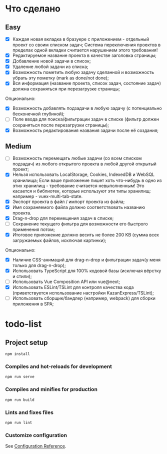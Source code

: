 # Что сделано

## Easy

- [x] Каждая новая вкладка в бразуере с приложением - отдельный проект со своим списком задач;
Система переключения проектов в пределах одной вкладки считается нарушением этого требования!
- [x] Редактируемое название проекта в качестве заголовка страницы;
- [x] Добавление новой задачи в список;
- [x] Удаление любой задачи из списка;
- [x] Возможность пометить любую задачу сделанной и возможность убрать эту пометку (mark as done/not done);
- [x] Вся информация (название проекта, список задач, состояние задач) должна сохраняться при перезагрузке страницы;

Опционально:

- [x] Возможность добавлять подзадачи в любую задачу (с потенциально бесконечной глубиной);
- [ ] Поле ввода для поиска/фильтрации задач в списке (фильтр должен сохраняться после перезагрузки страницы);
- [x] Возможность редактирования названия задачи после её создания;

## Medium 

- [ ] Возможность перемещать любые задачи (со всем списком подзадач) из любого открытого проекта в любой другой открытый проект;
- [x] Нельзя использовать LocalStorage, Cookies, IndexedDB и WebSQL хранилища;
Если ваше приложение пишет хоть что-нибудь в одно из этих хранилищ - требование считается невыполненным!
Это касается и библиотек, которые используют эти типы хранилищ: например - vuex-multi-tab-state.
- [x] Экспорт проекта в файл / импорт проекта из файла;
- [x] Имя сохраняемого файла должно соответствовать названию проекта.
- [x] Drag-n-drop для перемещения задач в списке;
- [ ] Сохранение текущего фильтра для возможности его быстрого применения потом;
- [x] Итоговое приложение должно весить не более 200 KB (сумма всех загружаемых файлов, исключая картинки);

Опционально:

- [x] Наличие CSS-анимаций для drag-n-drop и фильтрации задач(у меня только для drag-n-drop);
- [x] Использовать TypeScript для 100% кодовой базы (исключая вёрстку и стили);
- [ ] Использовать Vue Composition API или vue@next;
- [x] Использовать ESLint/TSLint для контроля качества кода (приветствуется использование настройки KazanExpress/TSLint);
- [ ] Использовать сборщик/бандлер (например, webpack) для сборки приложения в SPA;

# todo-list

## Project setup
```
npm install
```

### Compiles and hot-reloads for development
```
npm run serve
```

### Compiles and minifies for production
```
npm run build
```

### Lints and fixes files
```
npm run lint
```

### Customize configuration
See [Configuration Reference](https://cli.vuejs.org/config/).
